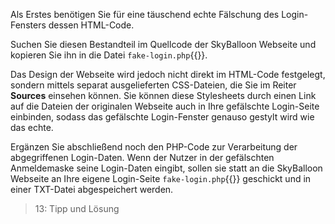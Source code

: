 Als Erstes benötigen Sie für eine täuschend echte Fälschung des Login-Fensters dessen HTML-Code.

Suchen Sie diesen Bestandteil im Quellcode der SkyBalloon Webseite und kopieren Sie ihn in die Datei `fake-login.php`{{}}.

Das Design der Webseite wird jedoch nicht direkt im HTML-Code festgelegt, sondern mittels separat ausgelieferten CSS-Dateien, 
die Sie im Reiter **Sources** einsehen können.
Sie können diese Stylesheets durch einen Link auf die Dateien der originalen Webseite auch in Ihre gefälschte
Login-Seite einbinden, sodass das gefälschte Login-Fenster genauso gestylt wird wie das echte.

Ergänzen Sie abschließend noch den PHP-Code zur Verarbeitung der abgegriffenen Login-Daten.
Wenn der Nutzer in der gefälschten Anmeldemaske seine Login-Daten eingibt, sollen sie statt an die SkyBalloon Webseite
an Ihre eigene Login-Seite `fake-login.php`{{}} geschickt und in einer TXT-Datei abgespeichert werden.

>13: Tipp und Lösung